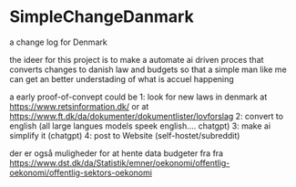 # SimpleChangeDanmark
a change log for Denmark

the ideer for this project is to make a automate ai driven proces that converts changes to danish law and  budgets
so that a simple man like me can get an better  understading of what is accuel happening 


a early proof-of-convept could be 
1: look for new laws  in denmark at https://www.retsinformation.dk/ or at https://www.ft.dk/da/dokumenter/dokumentlister/lovforslag
2: convert  to english (all large langues models speek english.... chatgpt)
3: make ai simplify it (chatgpt)
4: post to Website (self-hostet/subreddit)


der er også muligheder for at hente data budgeter fra fra https://www.dst.dk/da/Statistik/emner/oekonomi/offentlig-oekonomi/offentlig-sektors-oekonomi

